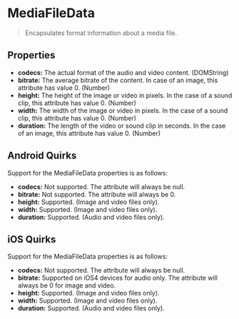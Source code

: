 MediaFileData
=============

> Encapsulates format information about a media file.

Properties
----------

- __codecs:__ The actual format of the audio and video content. (DOMString)
- __bitrate:__ The average bitrate of the content.  In case of an image, this attribute has value 0. (Number)
- __height:__ The height of the image or video in pixels. In the case of a sound clip, this attribute has value 0. (Number)
- __width:__ The width of the image or video in pixels. In the case of a sound clip, this attribute has value 0. (Number)
- __duration:__ The length of the video or sound clip in seconds. In the case of an image, this attribute has value 0. (Number)

Android Quirks
--------------
Support for the MediaFileData properties is as follows:

- __codecs:__ Not supported.  The attribute will always be null.
- __bitrate:__ Not supported.  The attribute will always be 0.
- __height:__ Supported.  (Image and video files only).  
- __width:__ Supported.  (Image and video files only). 
- __duration:__ Supported.  (Audio and video files only).

iOS Quirks
----------
Support for the MediaFileData properties is as follows:

- __codecs:__ Not supported.  The attribute will always be null.
- __bitrate:__ Supported on iOS4 devices for audio only. The attribute will always be 0 for image and video.
- __height:__ Supported.  (Image and video files only).  
- __width:__ Supported.  (Image and video files only). 
- __duration:__ Supported.  (Audio and video files only).